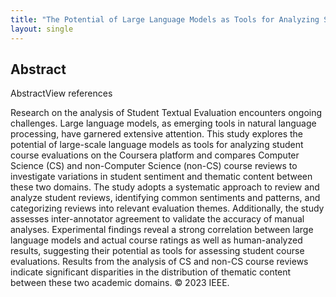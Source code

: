 ```yaml
---
title: "The Potential of Large Language Models as Tools for Analyzing Student Textual Evaluation: A Differential Analysis Between CS and Non-CS Students"
layout: single
---
```


## Abstract
AbstractView references

Research on the analysis of Student Textual Evaluation encounters ongoing challenges. Large language models, as emerging tools in natural language processing, have garnered extensive attention. This study explores the potential of large-scale language models as tools for analyzing student course evaluations on the Coursera platform and compares Computer Science (CS) and non-Computer Science (non-CS) course reviews to investigate variations in student sentiment and thematic content between these two domains. The study adopts a systematic approach to review and analyze student reviews, identifying common sentiments and patterns, and categorizing reviews into relevant evaluation themes. Additionally, the study assesses inter-annotator agreement to validate the accuracy of manual analyses. Experimental findings reveal a strong correlation between large language models and actual course ratings as well as human-analyzed results, suggesting their potential as tools for assessing student course evaluations. Results from the analysis of CS and non-CS course reviews indicate significant disparities in the distribution of thematic content between these two academic domains. © 2023 IEEE.
